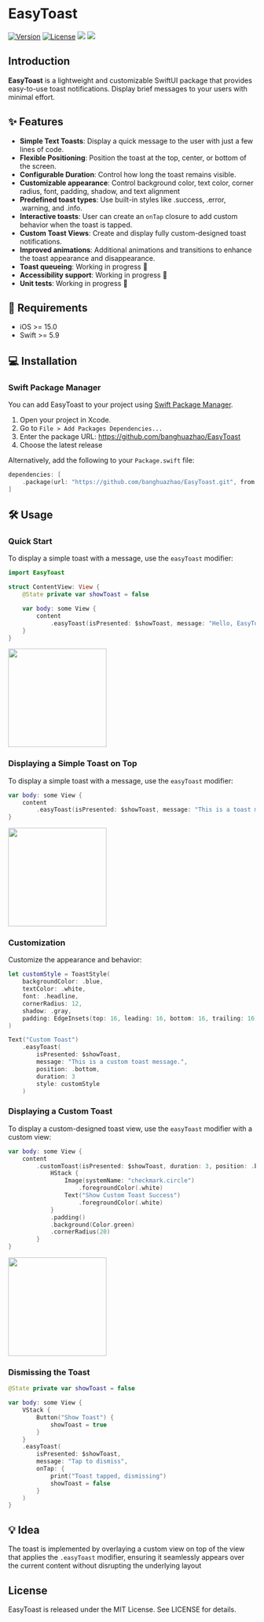 # EasyToast

[![Version](https://img.shields.io/github/v/release/banghuazhao/EasyToast)](https://github.com/banghuazhao/EasyToast/releases)
[![License](https://img.shields.io/github/license/banghuazhao/EasyToast)](LICENSE)
[![](https://img.shields.io/endpoint?url=https%3A%2F%2Fswiftpackageindex.com%2Fapi%2Fpackages%2Fbanghuazhao%2FEasyToast%2Fbadge%3Ftype%3Dplatforms)](https://swiftpackageindex.com/banghuazhao/EasyToast)
[![](https://img.shields.io/endpoint?url=https%3A%2F%2Fswiftpackageindex.com%2Fapi%2Fpackages%2Fbanghuazhao%2FEasyToast%2Fbadge%3Ftype%3Dswift-versions)](https://swiftpackageindex.com/banghuazhao/EasyToast)

## Introduction

**EasyToast** is a lightweight and customizable SwiftUI package that provides easy-to-use toast notifications. Display brief messages to your users with minimal effort.


## ✨ Features

- **Simple Text Toasts**: Display a quick message to the user with just a few lines of code.
- **Flexible Positioning**: Position the toast at the top, center, or bottom of the screen.
- **Configurable Duration**: Control how long the toast remains visible.
- **Customizable appearance**: Control background color, text color, corner radius, font, padding, shadow, and text alignment
- **Predefined toast types**: Use built-in styles like .success, .error, .warning, and .info.
- **Interactive toasts**: User can create an `onTap` closure to add custom behavior when the toast is tapped.
- **Custom Toast Views**: Create and display fully custom-designed toast notifications.
- **Improved animations**: Additional animations and transitions to enhance the toast appearance and disappearance.
- **Toast queueing**: Working in progress 🔨
- **Accessibility support**: Working in progress 🔨
- **Unit tests**: Working in progress 🔨

## 🧳 Requirements

- iOS >= 15.0
- Swift >= 5.9

## 💻 Installation

### Swift Package Manager

You can add EasyToast to your project using [Swift Package Manager](https://swift.org/package-manager/).

1. Open your project in Xcode.
2. Go to `File > Add Packages Dependencies...`
3. Enter the package URL: https://github.com/banghuazhao/EasyToast
3. Choose the latest release

Alternatively, add the following to your `Package.swift` file:
```swift
dependencies: [
    .package(url: "https://github.com/banghuazhao/EasyToast.git", from: "0.4.0")
]
```

## 🛠 Usage

### Quick Start

To display a simple toast with a message, use the `easyToast` modifier:

```swift
import EasyToast

struct ContentView: View {
    @State private var showToast = false

    var body: some View {
        content
            .easyToast(isPresented: $showToast, message: "Hello, EasyToast!")
    }
}
```

<img src="./Images/1.png" width=200 />

### Displaying a Simple Toast on Top

To display a simple toast with a message, use the `easyToast` modifier:

```swift
var body: some View {
    content
        .easyToast(isPresented: $showToast, message: "This is a toast message on top", position: .top)
}
```

<img src="./Images/2.png" width=200 />

### Customization

Customize the appearance and behavior:

```swift
let customStyle = ToastStyle(
    backgroundColor: .blue,
    textColor: .white,
    font: .headline,
    cornerRadius: 12,
    shadow: .gray,
    padding: EdgeInsets(top: 16, leading: 16, bottom: 16, trailing: 16)
)

Text("Custom Toast")
    .easyToast(
        isPresented: $showToast,
        message: "This is a custom toast message.",
        position: .bottom,
        duration: 3
        style: customStyle
    )

```

### Displaying a Custom Toast

To display a custom-designed toast view, use the `easyToast` modifier with a custom view:

```swift
var body: some View {
    content
        .customToast(isPresented: $showToast, duration: 3, position: .bottom) {
            HStack {
                Image(systemName: "checkmark.circle")
                    .foregroundColor(.white)
                Text("Show Custom Toast Success")
                    .foregroundColor(.white)
            }
            .padding()
            .background(Color.green)
            .cornerRadius(20)
        }
}
```

<img src="./Images/3.png" width=200 />

### Dismissing the Toast
```swift
@State private var showToast = false

var body: some View {
    VStack {
        Button("Show Toast") {
            showToast = true
        }
    }
    .easyToast(
        isPresented: $showToast,
        message: "Tap to dismiss",
        onTap: {
            print("Toast tapped, dismissing")
            showToast = false
        }
    )
}


```

## 💡 Idea

The toast is implemented by overlaying a custom view on top of the view that applies the `.easyToast` modifier, ensuring it seamlessly appears over the current content without disrupting the underlying layout

## License
EasyToast is released under the MIT License. See LICENSE for details.
